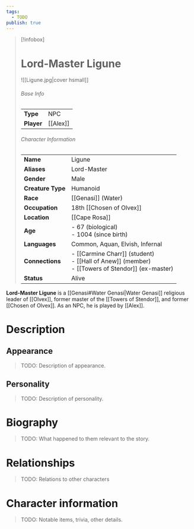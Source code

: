 ```yaml
---
tags:
  - TODO
publish: true
---
```

> [!infobox]  
> # Lord-Master Ligune
> ![[Ligune.jpg|cover hsmall]]  
> ###### Base Info
> | | |  
> |---|---|  
> | **Type** | NPC |
> | **Player** | [[Alex]] |
> ###### Character Information  
> | | |  
> |---|---|  
> | **Name** | Ligune |
> | **Aliases** | Lord-Master |
> | **Gender** | Male | 
> | **Creature Type** | Humanoid |
> | **Race** | [[Genasi]] (Water) |  
> | **Occupation** | 18th [[Chosen of Olvex]] |  
> | **Location** | [[Cape Rosa]] |
> | **Age** | - 67 (biological)<br> - 1004 (since birth) |
> | **Languages** | Common, Aquan, Elvish, Infernal |
> | **Connections** | - [[Carmine Charr]] (student)<br>- [[Hall of Anew]] (member)<br>- [[Towers of Stendor]] (ex-master) |
> | **Status** | Alive |

**Lord-Master Ligune** is a [[Genasi#Water Genasi|Water Genasi]] religious leader of [[Olvex]], former master of the [[Towers of Stendor]], and former [[Chosen of Olvex]]. As an NPC, he is played by [[Alex]].
# Description
## Appearance
> TODO: Description of appearance.
## Personality
> TODO: Description of personality.
# Biography
> TODO: What happened to them relevant to the story.
# Relationships
> TODO: Relations to other characters
# Character information
> TODO: Notable items, trivia, other details.